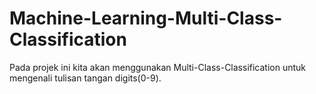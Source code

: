 # Machine-Learning-Multi-Class-Classification
Pada projek ini kita akan menggunakan Multi-Class-Classification untuk mengenali tulisan tangan digits(0-9).
